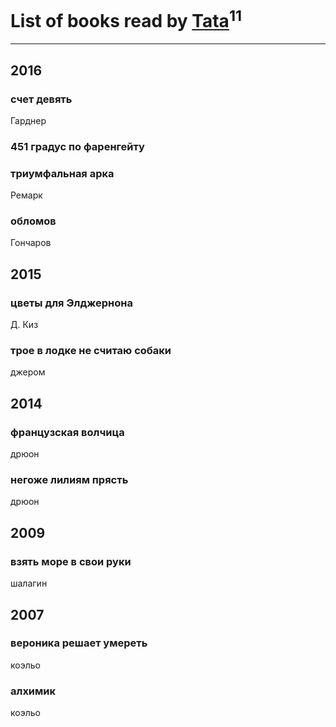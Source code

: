 # List of books read by [Tata](https://plus.google.com/117259578808269091662)<sup>11</sup>
---

## 2016

### счет девять
Гарднер


### 451 градус по фаренгейту


### триумфальная арка
Ремарк


### обломов
Гончаров



## 2015

### цветы для Элджернона
Д. Киз


### трое в лодке не считаю собаки
джером



## 2014

### французская волчица
дрюон


### негоже лилиям прясть
дрюон



## 2009

### взять море в свои руки
шалагин



## 2007

### вероника решает умереть
коэльо


### алхимик
коэльо



